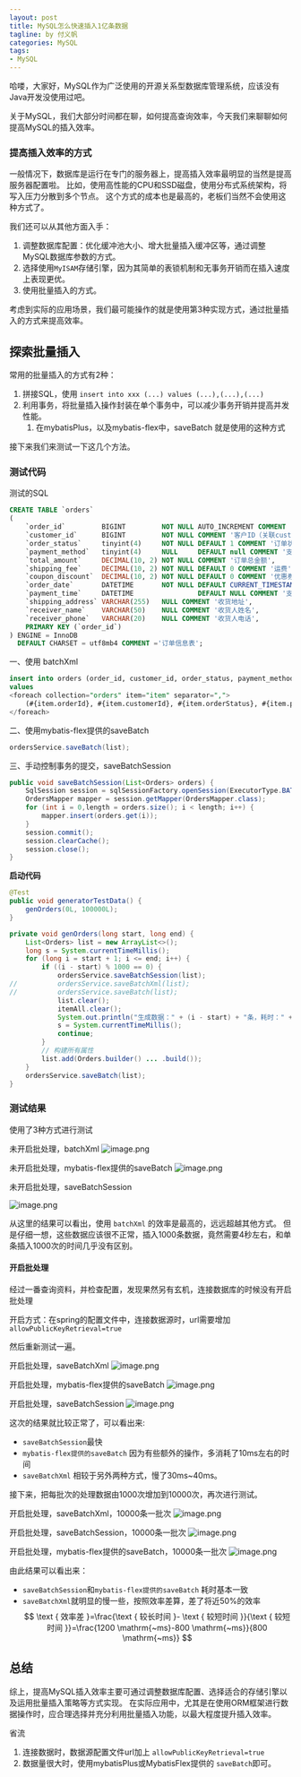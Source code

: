 ```yaml
---
layout: post
title: MySQL怎么快速插入1亿条数据
tagline: by 付义帆
categories: MySQL
tags:
- MySQL
---
```


哈喽，大家好，MySQL作为广泛使用的开源关系型数据库管理系统，应该没有Java开发没使用过吧。

关于MySQL，我们大部分时间都在聊，如何提高查询效率，今天我们来聊聊如何提高MySQL的插入效率。

### 提高插入效率的方式

一般情况下，数据库是运行在专门的服务器上，提高插入效率最明显的当然是提高服务器配置啦。
比如，使用高性能的CPU和SSD磁盘，使用分布式系统架构，将写入压力分散到多个节点。
这个方式的成本也是最高的，老板们当然不会使用这种方式了。

我们还可以从其他方面入手：

1. 调整数据库配置：优化缓冲池大小、增大批量插入缓冲区等，通过调整MySQL数据库参数的方式。
2. 选择使用`MyISAM`存储引擎，因为其简单的表锁机制和无事务开销而在插入速度上表现更优。
3. 使用批量插入的方式。

考虑到实际的应用场景，我们最可能操作的就是使用第3种实现方式，通过批量插入的方式来提高效率。
## 探索批量插入

常用的批量插入的方式有2种：
1. 拼接SQL，使用 `insert into xxx (...) values (...),(...),(...)`
2. 利用事务，将批量插入操作封装在单个事务中，可以减少事务开销并提高并发性能。
	1. 在mybatisPlus，以及mybatis-flex中，saveBatch 就是使用的这种方式

接下来我们来测试一下这几个方法。
### 测试代码
测试的SQL
```sql
CREATE TABLE `orders`  
(  
    `order_id`         BIGINT         NOT NULL AUTO_INCREMENT COMMENT '订单ID（主键）',  
    `customer_id`      BIGINT         NOT NULL COMMENT '客户ID（关联customer表）',  
    `order_status`     tinyint(4)     NOT NULL DEFAULT 1 COMMENT '订单状态 1-待支付 2-已支付 3-待发货 4-已发货 5-已完成 6-已取消',  
    `payment_method`   tinyint(4)     NULL     DEFAULT null COMMENT '支付方式; 1-现金 2-支付宝 3-微信 4-银行卡',  
    `total_amount`     DECIMAL(10, 2) NOT NULL COMMENT '订单总金额',  
    `shipping_fee`     DECIMAL(10, 2) NOT NULL DEFAULT 0 COMMENT '运费',  
    `coupon_discount`  DECIMAL(10, 2) NOT NULL DEFAULT 0 COMMENT '优惠券减免金额',  
    `order_date`       DATETIME       NOT NULL DEFAULT CURRENT_TIMESTAMP COMMENT '下单日期',  
    `payment_time`     DATETIME                DEFAULT NULL COMMENT '支付时间',  
    `shipping_address` VARCHAR(255)   NULL COMMENT '收货地址',  
    `receiver_name`    VARCHAR(50)    NULL COMMENT '收货人姓名',  
    `receiver_phone`   VARCHAR(20)    NULL COMMENT '收货人电话',  
    PRIMARY KEY (`order_id`)  
) ENGINE = InnoDB  
  DEFAULT CHARSET = utf8mb4 COMMENT ='订单信息表';
```

一、使用 batchXml
```sql
insert into orders (order_id, customer_id, order_status, payment_method, order_date, total_amount, shipping_fee, coupon_discount)  
values  
<foreach collection="orders" item="item" separator=",">  
    (#{item.orderId}, #{item.customerId}, #{item.orderStatus}, #{item.paymentMethod}, #{item.orderDate}, #{item.totalAmount}, #{item.shippingFee}, #{item.couponDiscount})  
</foreach>
```

二、使用mybatis-flex提供的saveBatch
```java
ordersService.saveBatch(list);
```

三、手动控制事务的提交，saveBatchSession
```java
public void saveBatchSession(List<Orders> orders) {  
    SqlSession session = sqlSessionFactory.openSession(ExecutorType.BATCH);  
    OrdersMapper mapper = session.getMapper(OrdersMapper.class);  
    for (int i = 0,length = orders.size(); i < length; i++) {  
        mapper.insert(orders.get(i));  
    }  
    session.commit();  
    session.clearCache();  
    session.close();  
}
```

**启动代码**
```java
@Test  
public void generatorTestData() {  
	genOrders(0L, 100000L);  
}

private void genOrders(long start, long end) {  
	List<Orders> list = new ArrayList<>();  
	long s = System.currentTimeMillis();  
	for (long i = start + 1; i <= end; i++) {  
		if ((i - start) % 1000 == 0) {  
			ordersService.saveBatchSession(list);  
//          ordersService.saveBatchXml(list);   
//			ordersService.saveBatch(list);  
			list.clear();  
			itemAll.clear();  
			System.out.println("生成数据：" + (i - start) + "条，耗时：" + (System.currentTimeMillis() - s) + "ms");  
			s = System.currentTimeMillis();  
			continue;  
		}  
		// 构建所有属性  
		list.add(Orders.builder() ... .build());
	}  
	ordersService.saveBatch(list);  
}
```
### 测试结果
使用了3种方式进行测试

未开启批处理，batchXml
![image.png](https://www.javanorth.cn/assets/images/2024/fu/7a5d0cb8b9575ae8.png)


未开启批处理，mybatis-flex提供的saveBatch
![image.png](https://www.javanorth.cn/assets/images/2024/fu/ed50297a01e1482c.png)


未开启批处理，saveBatchSession

![image.png](https://www.javanorth.cn/assets/images/2024/fu/b1e18990f3d46f20.png)

从这里的结果可以看出，使用 `batchXml` 的效率是最高的，远远超越其他方式。
但是仔细一想，这些数据应该很不正常，插入1000条数据，竟然需要4秒左右，和单条插入1000次的时间几乎没有区别。

#### **开启批处理**
经过一番查询资料，并检查配置，发现果然另有玄机，连接数据库的时候没有开启批处理

开启方式：在spring的配置文件中，连接数据源时，url需要增加 `allowPublicKeyRetrieval=true` 

然后重新测试一遍。

开启批处理，saveBatchXml
![image.png](https://www.javanorth.cn/assets/images/2024/fu/709115282bd77cb8.png)

开启批处理，mybatis-flex提供的saveBatch
![image.png](https://www.javanorth.cn/assets/images/2024/fu/66dde3a3dae8066a.png)

开启批处理，saveBatchSession
![image.png](https://www.javanorth.cn/assets/images/2024/fu/ee6fef6d11dc270e.png)

这次的结果就比较正常了，可以看出来:
- `saveBatchSession`最快
- `mybatis-flex提供的saveBatch` 因为有些额外的操作，多消耗了10ms左右的时间
- `saveBatchXml` 相较于另外两种方式，慢了30ms~40ms。

接下来，把每批次的处理数据由1000次增加到10000次，再次进行测试。

开启批处理，saveBatchXml，10000条一批次
![image.png](https://www.javanorth.cn/assets/images/2024/fu/cb42849348667615.png)

开启批处理，saveBatchSession，10000条一批次
![image.png](https://www.javanorth.cn/assets/images/2024/fu/5844ce0ea77b39ea.png)

开启批处理，mybatis-flex提供的saveBatch，10000条一批次
![image.png](https://www.javanorth.cn/assets/images/2024/fu/56b1616812240447.png)

由此结果可以看出来：
- `saveBatchSession`和`mybatis-flex提供的saveBatch` 耗时基本一致
- `saveBatchXml`就明显的慢一些，按照效率差算，差了将近50%的效率
$$
\text { 效率差 }=\frac{\text { 较长时间 }- \text { 较短时间 }}{\text { 较短时间 }}=\frac{1200 \mathrm{~ms}-800 \mathrm{~ms}}{800 \mathrm{~ms}}
$$

## 总结

综上，提高MySQL插入效率主要可通过调整数据库配置、选择适合的存储引擎以及运用批量插入策略等方式实现。
在实际应用中，尤其是在使用ORM框架进行数据操作时，应合理选择并充分利用批量插入功能，以最大程度提升插入效率。

<a id="end">省流</a> 
1. 连接数据时，数据源配置文件url加上 `allowPublicKeyRetrieval=true`
2. 数据量很大时，使用mybatisPlus或MybatisFlex提供的 `saveBatch`即可。

